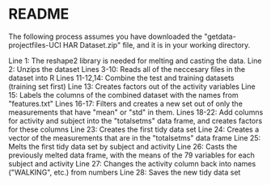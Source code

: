 README
========================================================
The following process assumes you have downloaded the "getdata-projectfiles-UCI HAR Dataset.zip" file, and it is in your working directory.


Line 1: The reshape2 library is needed for melting and casting the data.
Line 2: Unzips the dataset
Lines 3-10: Reads all of the neccesary files in the dataset into R
Lines 11-12,14: Combine the test and training datasets (training set first)
Line 13: Creates factors out of the activity variables
Line 15: Labels the columns of the combined dataset with the names from "features.txt"
Lines 16-17: Filters and creates a new set out of only the measurements that have "mean" or "std" in them.
Lines 18-22: Add columns for activity and subject into the "totalsetms" data frame, and creates factors for these columns
Line 23: Creates the first tidy data set
Line 24: Creates a vector of the measurements that are in the "totalsetms" data frame
Line 25: Melts the first tidy data set by subject and activity
Line 26: Casts the previously melted data frame, with the means of the 79 variables for each subject and activity
Line 27: Changes the activity column back into names ("WALKING", etc.) from numbers
Line 28: Saves the new tidy data set